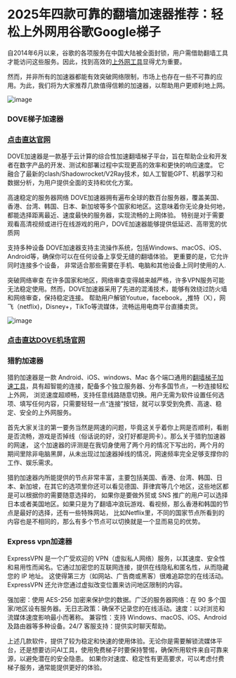 # 2025年四款可靠的翻墙加速器推荐：轻松上外网用谷歌Google梯子

自2014年6月以来，谷歌的各项服务在中国大陆被全面封锁，用户需借助翻墙工具才能访问这些服务。因此，找到高效的[上外网工具](https://appletalking.cc/archives/2106)显得尤为重要。

然而，并非所有的加速器都能有效突破网络限制，市场上也存在一些不可靠的应用。为此，我们将为大家推荐几款值得信赖的加速器，以帮助用户更顺利地上网。

![image](https://github.com/user-attachments/assets/99bd28b5-7922-4a1c-9057-963c70bd80e7)

### DOVE梯子加速器
### [点击直达官网](https://dove8.cc/a.php?alavBTtF8UB)

DOVE加速器是一款基于云计算的综合性加速翻墙梯子平台，旨在帮助企业和开发者在数字产品的开发、测试和部署过程中实现更高的效率和更快的响应速度。
它融合了最新的clash/Shadowrocket/V2Ray技术，如人工智能GPT、机器学习和数据分析，为用户提供全面的支持和优化方案。

高速稳定的服务器网络 DOVE加速器拥有遍布全球的数百台服务器，覆盖美国、香港、台湾、韩国、日本、新加坡等多个国家和地区。这意味着你无论身处何地，
都能选择距离最近、速度最快的服务器，实现流畅的上网体验。 特别是对于需要观看高清视频或进行在线游戏的用户，DOVE加速器能够提供低延迟、高带宽的优质网

支持多种设备 DOVE加速器支持主流操作系统，包括Windows、macOS、iOS、Android等，确保你可以在任何设备上享受无缝的翻墙体验。 更重要的是，它允许同时连接多个设备，
非常适合那些需要在手机、电脑和其他设备上同时使用的人.

突破网络审查 在许多国家和地区，网络审查变得越来越严格，许多VPN服务可能无法稳定使用。然而，DOVE加速器采用了先进的混淆技术，能够有效绕过防火墙和网络审查，保持稳定连接。
帮助用户解锁Youtue，facebook，,推特（X），网飞（netflix)，Disney+，TikTo等流媒体，流畅运用电商平台直播卖货。

![image](https://github.com/user-attachments/assets/1788b29e-fea1-4be4-8491-187e94cc7a4c)

### [点击直达DOVE机场官网](https://dove8.cc/a.php?alavBTtF8UB)

### 猎豹加速器

猎豹加速器是一款 Android、iOS、windows、Mac 各个端口通用的[翻墙梯子加速工具](https://github.com/taoya-jic/shiujijic-)，具有超智能的连接，配备多个独立服务器、分布多国节点，一秒连接轻松上外网，
浏览速度超顺畅，支持任意线路随意切换。用户无需为软件设置任何选项、填写任何内容，只需要轻轻一点“连接”按钮，就可以享受到免费、高速、稳定、安全的上外网服务。

首先大家关注的第一要务当然是网速的问题，毕竟这关乎着你上网是否顺利，看剧是否流畅，游戏是否掉线（俗话说的好，没打好都是网卡）。那么关于猎豹加速器的网速，
这个加速器的评测是在我切身使用了两个月的情况下写出的，两个月的期间里除非电脑黑屏，从未出现过加速器掉线的情况，网速频率完全足够支撑你的工作、娱乐需求。

猎豹加速器内所能提供的节点非常丰富，主要包括美国、香港、台湾、韩国、日本、新加坡，在其它的选项里你还可以看见德国、菲律宾等几个地区，这些地区都是可以根据你的需要随意选择的，
如果你是要做外贸或 SNS 推广的用户可以选择日本或者美国地区。如果只是为了翻墙冲浪玩游戏、看视频，那么香港和韩国的节点是最好的选择，还有一些特殊网站，
比如Netflix里，不同的国家节点所看到的内容也是不相同的，那么有多个节点可以切换就是一个显而易见的优势。

### Express vpn加速器

ExpressVPN 是一个广受欢迎的 VPN（虚拟私人网络）服务，以其速度、安全性和易用性而闻名。它通过加密您的互联网连接，提供在线隐私和匿名性，从而隐藏您的 IP 地址。
这使得第三方（如网站、广告商或黑客）很难追踪您的在线活动。ExpressVPN 还允许您通过虚拟改变位置来访问地区限制的内容。

强加密：使用 AES-256 加密来保护您的数据。广泛的服务器网络：在 90 多个国家/地区设有服务器。无日志政策：确保不记录您的在线活动。速度：以对浏览和流媒体速度影响最小而著称。
兼容性：支持 Windows、macOS、iOS、Android 及路由器等多种设备。24/7 客服支持：提供实时聊天帮助。

上述几款软件，提供了较为稳定和快速的使用体验。无论你是需要解锁流媒体平台，还是想要访问AI工具，使用免费梯子时要保持警惕，确保所用软件来自可靠来源，以避免潜在的安全隐患。
如果你对速度、稳定性有更高要求，可以考虑付费梯子服务，通常能提供更好的体验。


